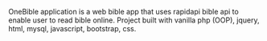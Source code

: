 OneBible application is a web bible app that uses rapidapi bible api to enable user to read bible online. Project built with vanilla php (OOP), jquery, html, mysql, javascript, bootstrap, css.
